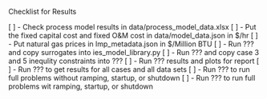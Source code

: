 Checklist for Results

[ ] - Check process model results in data/process_model_data.xlsx
[ ] - Put the fixed capital cost and fixed O&M cost in data/model_data.json in $/hr
[ ] - Put natural gas prices in lmp_metadata.json in $/Million BTU
[ ] - Run ??? and copy surrogates into ies_model_library.py
[ ] - Run ??? and copy case 3 and 5 inequlity constraints into ???
[ ] - Run ??? results and plots for report
[ ] - Run ??? to get results for all cases and all data sets
[ ] - Run ??? to run full problems without ramping, startup, or shutdown
[ ] - Run ??? to run full problems wit ramping, startup, or shutdown
